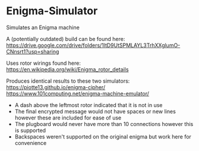 # Enigma-Simulator
Simulates an Enigma machine

A (potentially outdated) build can be found here: https://drive.google.com/drive/folders/1ltD9UtSPMLAYL3TrhXXglumO-CNnsrt1?usp=sharing

Uses rotor wirings found here: https://en.wikipedia.org/wiki/Enigma_rotor_details

Produces identical results to these two simulators:  
https://piotte13.github.io/enigma-cipher/  
https://www.101computing.net/enigma-machine-emulator/

- A dash above the leftmost rotor indicated that it is not in use
- The final encrypted message would not have spaces or new lines however these are included for ease of use
- The plugboard would never have more than 10 connections however this is supported
- Backspaces weren't supported on the original enigma but work here for convenience
